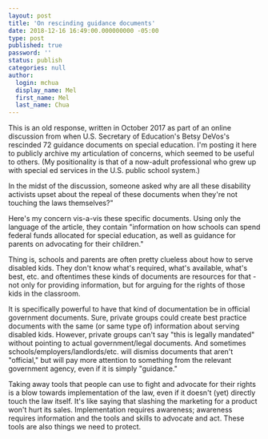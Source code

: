 ```yaml
---
layout: post
title: 'On rescinding guidance documents'
date: 2018-12-16 16:49:00.000000000 -05:00
type: post
published: true
password: ''
status: publish
categories: null
author:
  login: mchua
  display_name: Mel
  first_name: Mel
  last_name: Chua
---
```


This is an old response, written in October 2017 as part of an online discussion from when U.S. Secretary of Education's Betsy DeVos's rescinded 72 guidance documents on special education. I'm posting it here to publicly archive my articulation of concerns, which seemed to be useful to others. (My positionality is that of a now-adult professional who grew up with special ed services in the U.S. public school system.)

In the midst of the discussion, someone asked why are all these disability activists upset about the repeal of these documents when they're not touching the laws themselves?"

Here's my concern vis-a-vis these specific documents. Using only the language of the article, they contain "information on how schools can spend federal funds allocated for special education, as well as guidance for parents on advocating for their children."

Thing is, schools and parents are often pretty clueless about how to serve disabled kids. They don't know what's required, what's available, what's best, etc. and oftentimes these kinds of documents are resources for that - not only for providing information, but for arguing for the rights of those kids in the classroom.

It is specifically powerful to have that kind of documentation be in official government documents. Sure, private groups could create best practice documents with the same (or same type of) information about serving disabled kids. However, private groups can't say "this is legally mandated" without pointing to actual government/legal documents. And sometimes schools/employers/landlords/etc. will dismiss documents that aren't "official," but will pay more attention to something from the relevant government agency, even if it is simply "guidance."

Taking away tools that people can use to fight and advocate for their rights is a blow towards implementation of the law, even if it doesn't (yet) directly touch the law itself. It's like saying that slashing the marketing for a product won't hurt its sales. Implementation requires awareness; awareness requires information and the tools and skills to advocate and act. These tools are also things we need to protect.

